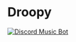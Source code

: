 # Droopy
<a href="https://discordbots.org/bot/433942102112469012" >
  <img src="https://discordbots.org/api/widget/433942102112469012.svg" alt="Discord Music Bot" />
</a>
